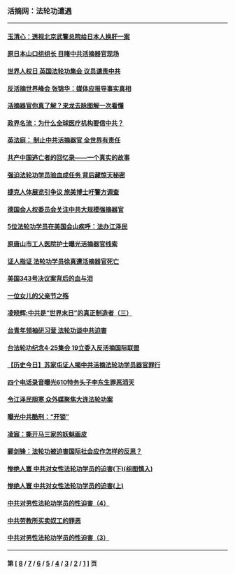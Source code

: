 ### 活摘网：法轮功遭遇
---
#### [玉清心：透视北京武警总院给日本人换肝一案](../../pages/nf5881/n13771978.md?12150430) 
#### [原日本山口组组长 目睹中共活摘器官现场](../../pages/nf5881/n13767360.md?12150430) 
#### [世界人权日 英国法轮功集会 议员谴责中共](../../pages/nf5881/n13431763.md?12150430) 
#### [反活摘世界峰会 张锦华：媒体应报导事实真相](../../pages/nf5881/n13278502.md?12150430) 
#### [活摘器官你真了解？来龙去脉图解一次看懂](../../pages/nf5881/n13013820.md?12150430) 
#### [政界名流：为什么全球医疗机构要信中共？](../../pages/nf5881/n11945479.md?12150430) 
#### [英法庭： 制止中共活摘器官 全世界有责任](../../pages/nf5881/n11330691.md?12150430) 
#### [共产中国逃亡者的回忆录——一个真实的故事](../../pages/nf5881/n10918649.md?12150430) 
#### [强迫法轮功学员验血成任务 背后藏惊天秘密](../../pages/nf5881/n4252384.md?12150430) 
#### [捷克人体展览引争议 旅美博士吁警方调查](../../pages/nf5881/n9429187.md?12150430) 
#### [德国会人权委员会关注中共大规模强摘器官](../../pages/nf5881/n8418950.md?12150430) 
#### [5位法轮功学员在美国会山疾呼：法办江泽民](../../pages/nf5881/n8101519.md?12150430) 
#### [原唐山市工人医院护士曝光活摘器官线索](../../pages/nf5881/n8076384.md?12150430) 
#### [证人指证 法轮功学员徐真遭活摘器官死亡](../../pages/nf5881/n8042467.md?12150430) 
#### [美国343号决议案背后的血与泪](../../pages/nf5881/n8020684.md?12150430) 
#### [一位女儿的父亲节之殇](../../pages/nf5881/n8014122.md?12150430) 
#### [凌晓辉:中共是“世界末日”的真正制造者（三）](../../pages/nf5881/n4210333.md?12150430) 
#### [台青年领袖研习营 法轮功谈中共迫害](../../pages/nf5881/n4141857.md?12150430) 
#### [台法轮功纪念4‧25集会 19立委入反活摘国际联盟](../../pages/nf5881/n4141821.md?12150430) 
#### [【历史今日】苏家屯证人揭中共活摘法轮功学员器官罪行](../../pages/nf5881/n4135912.md?12150430) 
#### [四个电话录音曝光610特务头子李东生罪恶滔天](../../pages/nf5881/n4040060.md?12150430) 
#### [令江泽民胆寒 众外媒聚焦大连法轮功案](../../pages/nf5881/n3932671.md?12150430) 
#### [曝光中共酷刑：“开锁”](../../pages/nf5881/n3889373.md?12150430) 
#### [凌宸：撕开马三家的妖魅画皮](../../pages/nf5881/n3849369.md?12150430) 
#### [郦剑锋：法轮功被迫害国际社会应作怎样的反思？](../../pages/nf5881/n3824560.md?12150430) 
#### [惨绝人寰 中共对女性法轮功学员的迫害(下)(组图慎入)](../../pages/nf5881/n3816285.md?12150430) 
#### [惨绝人寰 中共对女性法轮功学员的迫害(上)](../../pages/nf5881/n3815374.md?12150430) 
#### [中共对男性法轮功学员的性迫害（4）](../../pages/nf5881/n3769144.md?12150430) 
#### [中共劳教所买卖奴工的罪恶](../../pages/nf5881/n3769378.md?12150430) 
#### [中共对男性法轮功学员的性迫害（3）](../../pages/nf5881/n3768231.md?12150430) 

---
#### 第 [ [8](./8.md?12150430) / [7](./7.md?12150430) / [6](./6.md?12150430) / [5](./5.md?12150430) / [4](./4.md?12150430) / [3](./3.md?12150430) / [2](./2.md?12150430) / [1](./1.md?12150430) ] 页
